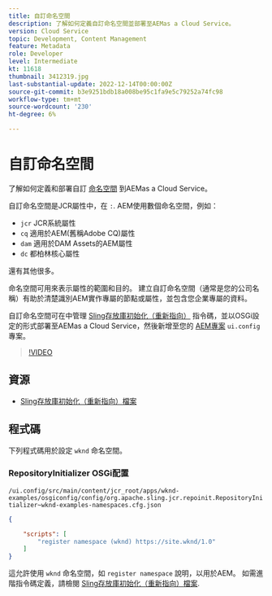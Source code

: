 ```yaml
---
title: 自訂命名空間
description: 了解如何定義自訂命名空間並部署至AEMas a Cloud Service。
version: Cloud Service
topic: Development, Content Management
feature: Metadata
role: Developer
level: Intermediate
kt: 11618
thumbnail: 3412319.jpg
last-substantial-update: 2022-12-14T00:00:00Z
source-git-commit: b3e9251bdb18a008be95c1fa9e5c79252a74fc98
workflow-type: tm+mt
source-wordcount: '230'
ht-degree: 6%

---
```


# 自訂命名空間

了解如何定義和部署自訂 [命名空間](https://developer.adobe.com/experience-manager/reference-materials/spec/jcr/1.0/4.5_Namespaces.html) 到AEMas a Cloud Service。

自訂命名空間是JCR屬性中，在 `:`. AEM使用數個命名空間，例如：

+ `jcr` JCR系統屬性
+ `cq` 適用於AEM(舊稱Adobe CQ)屬性
+ `dam` 適用於DAM Assets的AEM屬性
+ `dc` 都柏林核心屬性

還有其他很多。

命名空間可用來表示屬性的範圍和目的。 建立自訂命名空間（通常是您的公司名稱）有助於清楚識別AEM實作專屬的節點或屬性，並包含您企業專屬的資料。

自訂命名空間可在中管理 [Sling存放庫初始化（重新指向）](https://sling.apache.org/documentation/bundles/repository-initialization.html) 指令碼，並以OSGi設定的形式部署至AEMas a Cloud Service，然後新增至您的 [AEM專案](https://experienceleague.adobe.com/docs/experience-manager-core-components/using/developing/archetype/overview.html?lang=zh-Hant) `ui.config` 專案。

>[!VIDEO](https://video.tv.adobe.com/v/3412319?quality=12&learn=on)

## 資源

+ [Sling存放庫初始化（重新指向）檔案](https://sling.apache.org/documentation/bundles/repository-initialization.html#repoinit-parser-test-scenarios)

## 程式碼

下列程式碼用於設定 `wknd` 命名空間。

### RepositoryInitializer OSGi配置

`/ui.config/src/main/content/jcr_root/apps/wknd-examples/osgiconfig/config/org.apache.sling.jcr.repoinit.RepositoryInitializer~wknd-examples-namespaces.cfg.json`

```json
{

    "scripts": [
        "register namespace (wknd) https://site.wknd/1.0"
    ]
}
```

這允許使用 `wknd` 命名空間，如 `register namespace` 說明，以用於AEM。 如需進階指令碼定義，請檢閱 [Sling存放庫初始化（重新指向）檔案](https://sling.apache.org/documentation/bundles/repository-initialization.html#repoinit-parser-test-scenarios).
